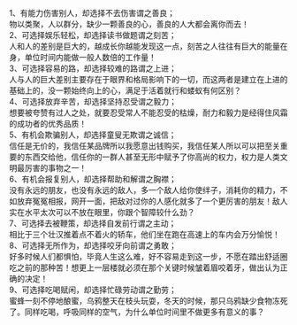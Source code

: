 1、有能力伤害别人，却选择不去伤害谓之善良；<br>
物以类聚，人以群分，缺少一颗善良的心，善良的人大都会离你而去！<br>
2、可选择娱乐轻松，却选择读书做题谓之刻苦；<br>
人和人的差别是巨大的，越成长你越能发现这一点，刻苦之人往往有巨大的能量在身，单位时间内能做一般人数倍的工作量！<br>
3、可选择容易的路，却选择较难的路谓之上进；<br>
人与人的巨大差别主要存在于眼界和格局影响下的一切，而这两者是建立在上进的基础上的，没一颗始终向上的心，满足于活着就行和蝼蚁有何区别？<br>
4、可选择放弃辛苦，却选择坚持忍受谓之毅力；<br>
想要被夸赞有过人之处，就要忍受常人不能忍受的枯燥，耐力和毅力是经得住风霜的成功者的优秀品质！<br>
5、有机会欺骗别人，却选择童叟无欺谓之诚信；<br>
信任是无价的，我信任某品牌所以我愿意出钱购买，我信任某人所以可以把至关重要的东西交给他，信任你的一群人甚至无形中赋予了你高尚的权力，权力是人类文明最厉害的事物之一！<br>
6、有机会报复别人，却选择帮助和解谓之胸襟；<br>
没有永远的朋友，也没有永远的敌人，多一个敌人给你使绊子，消耗你的精力，不如放弃冤冤相报，网开一面，把敌对过你的人感化就多了一个更厉害的朋友！敌人实在水平太次可以不放在眼里，你跟个智障较什么劲？<br>
7、可选择去被鞭策，却选择自发前行谓之主动；<br>
相比于三个壮汉推着点不着火的轿车，他们坐在跑在高速上的车内会万分愉悦！<br>
8、可选择无所作为，却选择咬牙向前谓之勇敢；<br>
好多时候人们都惧怕，毕竟人生这么难，好不容易走到这一步，不愿在踏出舒适圈吃之前的那种苦！想更上一层楼就必须在那个关键时候皱着眉咬着牙，做出认为正确的决定！<br>
9、可选择吃喝赋闲，却选择忙碌劳动谓之勤劳；<br>
蜜蜂一刻不停地酿蜜，乌鸦整天在枝头玩耍，冬天的时候，那只乌鸦缺少食物冻死了。同样吃喝，呼吸同样的空气，为什么单位时间里不做更多有意义的事？
